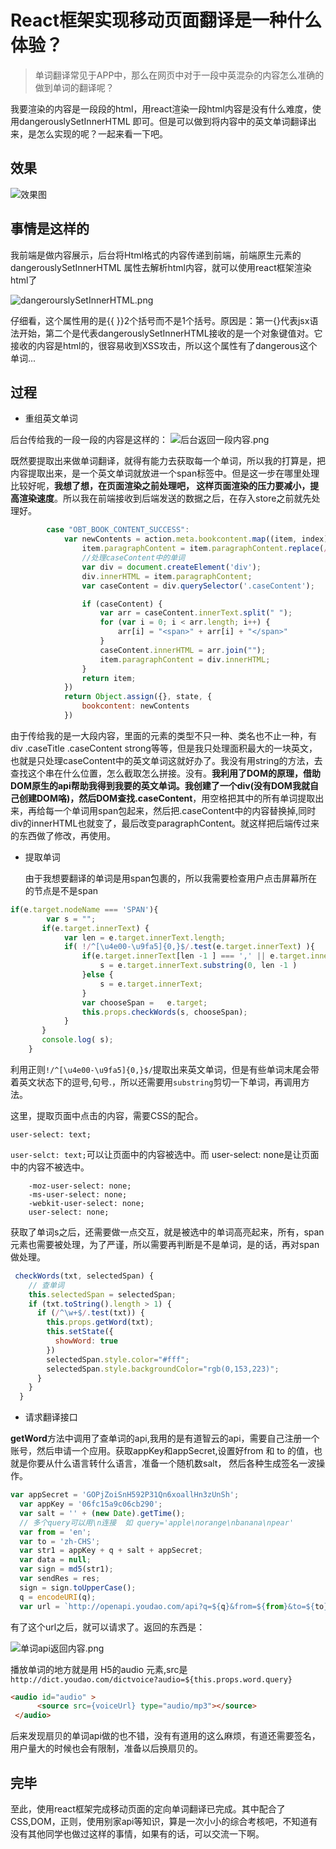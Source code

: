 # React框架实现移动页面翻译是一种什么体验？

>单词翻译常见于APP中，那么在网页中对于一段中英混杂的内容怎么准确的做到单词的翻译呢？

我要渲染的内容是一段段的html，用react渲染一段html内容是没有什么难度，使用dangerouslySetInnerHTML 即可。但是可以做到将内容中的英文单词翻译出来，是怎么实现的呢？一起来看一下吧。

## 效果

![效果图](../imgs/react移动端翻译/fanyi.jpg)

## 事情是这样的

我前端是做内容展示，后台将Html格式的内容传递到前端，前端原生元素的dangerouslySetInnerHTML 属性去解析html内容，就可以使用react框架渲染html了

![dangerourslySetInnerHTML.png](../imgs/react移动端翻译/dangerourslySetInnerHTML.png)

仔细看，这个属性用的是{{  }}2个括号而不是1个括号。原因是：第一{}代表jsx语法开始，第二个是代表dangerouslySetInnerHTML接收的是一个对象键值对。它接收的内容是html的，很容易收到XSS攻击，所以这个属性有了dangerous这个单词...

## 过程

- 重组英文单词
  
后台传给我的一段一段的内容是这样的：
![后台返回一段内容.png](../imgs/react移动端翻译/后台返回一段内容.png)

既然要提取出来做单词翻译，就得有能力去获取每一个单词，所以我的打算是，把内容提取出来，是一个英文单词就放进一个span标签中。但是这一步在哪里处理比较好呢，**我想了想，在页面渲染之前处理吧， 这样页面渲染的压力要减小，提高渲染速度**。所以我在前端接收到后端发送的数据之后，在存入store之前就先处理好。

``` js
        case "OBT_BOOK_CONTENT_SUCCESS":
            var newContents = action.meta.bookcontent.map((item, index) => {
                item.paragraphContent = item.paragraphContent.replace(/src="/g, `src="${url}`);
                //处理caseContent中的单词
                var div = document.createElement('div');
                div.innerHTML = item.paragraphContent;
                var caseContent = div.querySelector('.caseContent');

                if (caseContent) {
                    var arr = caseContent.innerText.split(" ");
                    for (var i = 0; i < arr.length; i++) {
                        arr[i] = "<span>" + arr[i] + "</span>"
                    }
                    caseContent.innerHTML = arr.join("");
                    item.paragraphContent = div.innerHTML;
                }
                return item;
            })
            return Object.assign({}, state, {
                bookcontent: newContents
            })
```

由于传给我的是一大段内容，里面的元素的类型不只一种、类名也不止一种，有div .caseTitle .caseContent strong等等，但是我只处理面积最大的一块英文，也就是只处理caseContent中的英文单词这就好办了。我没有用string的方法，去查找这个串在什么位置，怎么截取怎么拼接。没有。**我利用了DOM的原理，借助DOM原生的api帮助我得到我要的英文单词。我创建了一个div(没有DOM我就自己创建DOM咯)，然后DOM查找.caseContent**，用空格把其中的所有单词提取出来，再给每一个单词用span包起来，然后把.caseContent中的内容替换掉,同时div的innerHTML也就变了，最后改变paragraphContent。就这样把后端传过来的东西做了修改，再使用。

- 提取单词

   由于我想要翻译的单词是用span包裹的，所以我需要检查用户点击屏幕所在的节点是不是span

``` js
if(e.target.nodeName === 'SPAN'){
        var s = "";
       if(e.target.innerText) {
            var len = e.target.innerText.length;
            if( !/^[\u4e00-\u9fa5]{0,}$/.test(e.target.innerText) ){
                if(e.target.innerText[len -1 ] === ',' || e.target.innerText[len -1 ] === '.' ){
                    s = e.target.innerText.substring(0, len -1 )
                }else {
                    s = e.target.innerText;
                }
                var chooseSpan =   e.target;
                this.props.checkWords(s, chooseSpan);
            }
       }
       console.log( s);
    }
```

利用正则`!/^[\u4e00-\u9fa5]{0,}$/`提取出来英文单词，但是有些单词末尾会带着英文状态下的逗号,句号.，所以还需要用`substring`剪切一下单词，再调用方法。

这里，提取页面中点击的内容，需要CSS的配合。

``` less
user-select: text;
```

`user-selct: text;`可以让页面中的内容被选中。而 user-select: none是让页面中的内容不被选中。

``` less
    -moz-user-select: none;
    -ms-user-select: none;
    -webkit-user-select: none;
    user-select: none;
```

获取了单词s之后，还需要做一点交互，就是被选中的单词高亮起来，所有，span元素也需要被处理，为了严谨，所以需要再判断是不是单词，是的话，再对span 做处理。

``` jsx
 checkWords(txt, selectedSpan) {
    // 查单词
    this.selectedSpan = selectedSpan;
    if (txt.toString().length > 1) {
      if (/^\w+$/.test(txt)) {
        this.props.getWord(txt);
        this.setState({
          showWord: true
        })
        selectedSpan.style.color="#fff";
        selectedSpan.style.backgroundColor="rgb(0,153,223)";
      }
    }
  }
```

- 请求翻译接口
  
**getWord**方法中调用了查单词的api,我用的是有道智云的api，需要自己注册一个账号，然后申请一个应用。获取appKey和appSecret,设置好from 和 to 的值，也就是你要从什么语言转什么语言，准备一个随机数salt， 然后各种生成签名一波操作。

``` js
var appSecret = 'GOPjZoiSnH592P31Qn6xoallHn3zUnSh';
  var appKey = '06fc15a9c06cb290';
  var salt = '' + (new Date).getTime();
  // 多个query可以用\n连接  如 query='apple\norange\nbanana\npear'
  var from = 'en';
  var to = 'zh-CHS';
  var str1 = appKey + q + salt + appSecret;
  var data = null;
  var sign = md5(str1);
  var sendRes = res;
  sign = sign.toUpperCase();
  q = encodeURI(q);
  var url = `http://openapi.youdao.com/api?q=${q}&from=${from}&to=${to}&appKey=${appKey}&salt=${salt}&sign=${sign}`
```

有了这个url之后，就可以请求了。返回的东西是：

![单词api返回内容.png](../imgs/react移动端翻译/单词api返回内容.png)

播放单词的地方就是用 H5的audio 元素,src是 
`http://dict.youdao.com/dictvoice?audio=${this.props.word.query}`

``` html
<audio id="audio" >
      <source src={voiceUrl} type="audio/mp3"></source>
 </audio>
 ```

后来发现扇贝的单词api做的也不错，没有有道用的这么麻烦，有道还需要签名，用户量大的时候也会有限制，准备以后换扇贝的。

## 完毕

至此，使用react框架完成移动页面的定向单词翻译已完成。其中配合了CSS,DOM，正则，使用别家api等知识，算是一次小小的综合考核吧，不知道有没有其他同学也做过这样的事情，如果有的话，可以交流一下啊。